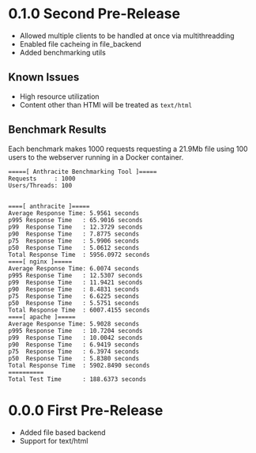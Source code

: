 # 0.1.0 Second Pre-Release 

- Allowed multiple clients to be handled at once via multithreadding
- Enabled file cacheing in file_backend
- Added benchmarking utils 

## Known Issues
- High resource utilization
- Content other than HTMl will be treated as `text/html`

## Benchmark Results

Each benchmark makes 1000 requests requesting a 21.9Mb file using 
100 users to the webserver running in a Docker container.

```
=====[ Anthracite Benchmarking Tool ]=====
Requests     : 1000
Users/Threads: 100


====[ anthracite ]=====
Average Response Time: 5.9561 seconds
p995 Response Time   : 65.9016 seconds
p99  Response Time   : 12.3729 seconds
p90  Response Time   : 7.8775 seconds
p75  Response Time   : 5.9906 seconds
p50  Response Time   : 5.0612 seconds
Total Response Time  : 5956.0972 seconds
====[ nginx ]=====
Average Response Time: 6.0074 seconds
p995 Response Time   : 12.5307 seconds
p99  Response Time   : 11.9421 seconds
p90  Response Time   : 8.4831 seconds
p75  Response Time   : 6.6225 seconds
p50  Response Time   : 5.5751 seconds
Total Response Time  : 6007.4155 seconds
====[ apache ]=====
Average Response Time: 5.9028 seconds
p995 Response Time   : 10.7204 seconds
p99  Response Time   : 10.0042 seconds
p90  Response Time   : 6.9419 seconds
p75  Response Time   : 6.3974 seconds
p50  Response Time   : 5.8380 seconds
Total Response Time  : 5902.8490 seconds
==========
Total Test Time      : 188.6373 seconds
```

# 0.0.0 First Pre-Release
- Added file based backend
- Support for text/html
